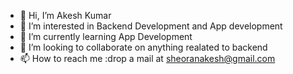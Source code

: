 - 👋 Hi, I’m Akesh Kumar
- 👀 I’m interested in Backend Development and App development
- 🌱 I’m currently learning App Development
- 💞️ I’m looking to collaborate on anything realated to backend
- 📫 How to reach me :drop a mail at sheoranakesh@gmail.com

<!---
Akesh-Kumar1/Akesh-Kumar1 is a ✨ special ✨ repository because its `README.md` (this file) appears on your GitHub profile.
You can click the Preview link to take a look at your changes.
--->
